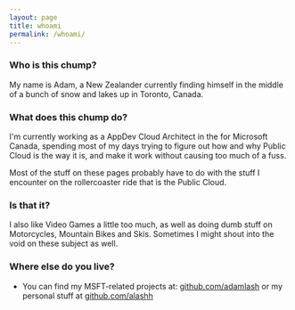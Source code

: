 ```yaml
---
layout: page
title: whoami
permalink: /whoami/
---
```


### Who is this chump?
My name is Adam, a New Zealander currently finding himself in the middle of a bunch of snow and lakes up in Toronto, Canada.

### What does this chump do?
I'm currently working as a AppDev Cloud Architect in the for Microsoft Canada, spending most of my days trying to figure out how and why Public Cloud is the way it is, and make it work without causing too much of a fuss. 

Most of the stuff on these pages probably have to do with the stuff I encounter on the rollercoaster ride that is the Public Cloud.

### Is that it?

I also like Video Games a little too much, as well as doing dumb stuff on Motorcycles, Mountain Bikes and Skis. Sometimes I might shout into the void on these subject as well.

### Where else do you live?
* You can find my MSFT-related projects at: [github.com/adamlash](https://github.com/adamlash) or my personal stuff at [github.com/alashh](https://github.com/alashh)
